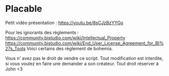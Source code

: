# Placable

Petit vidéo présentation : https://youtu.be/8sCJzBzYYGo

Pour les ignorants des règlements : https://community.bistudio.com/wiki/Intellectual_Property https://community.bistudio.com/wiki/End_User_License_Agreement_for_BI%27s_Tools Voici certains des règlement de bohemia.

Vous n' avez pas le droit de vendre ce script. Tout modification est interdite, si vous voulez en faire une demander a son créateur. Tout droit réserver à John <3
